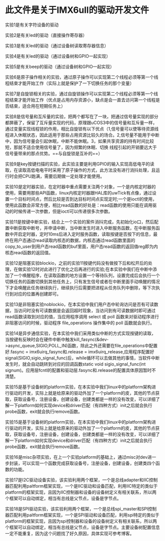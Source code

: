 # 此文件是关于IMX6ull的驱动开发文件
实验1是有关字符设备的驱动

实验2是有关led的驱动（直接操作寄存器）

实验3是有关led的驱动（通过设备树读取寄存器信息）

实验4是有关led的驱动（通过设备树和GPIO一起实现）

实验5是有关beep的驱动（通过设备树和GPIO一起实现）

实验6是原子操作相关的实验，通过原子操作可以实现第二个线程必须等第一个线程结束才能开始工作（实际上就是保护了一下切换任务的那个变量）

实验7是自旋锁相关的实验，通过自旋锁操作可以实现第二个线程必须等第一个线程结束才能开始工作（优点是占用内存资源小，缺点是会一直去访问第一个线程是否结束，适合用在短期任务上）

实验8是信号量和互斥量的实验，把两个都写在了一块，把通过信号量实现的部分都屏蔽了，保留了互斥量实现的代码，原理跟uCOS3中的信号量和互斥量一样，通过变量实现线程锁的作用，相比自旋锁有以下优点（1,信号量可以使等待资源线程进入休眠状态，因此适用于那些占用资源比较久的场合。2,信号量不能用于中断中，因为信号量会引起休眠，中断不能休眠。3，如果共享资源的持有时间比较短，那就不适合使用信号量了，因为频繁的休眠、切换 线程引起的开销要远大于信号量带来的那点优势。==与自旋锁是互补的==）

实验9是key按键扫描的实验，此实验主要是利用GPIO的输入实现高低电平的读取，在读取高低电电平时采用了原子操作的方式，此方法没有进行消抖处理，且运行时会把CPU跑满，需要后期做一定处理才能使用。

实验10是定时器实验，在定时器中重点需要关注两个对象，一个是内核定时器的使用，需要用那些API函数，linux内核定时器跟HAL库的uwTick有点像，通过设置一个目标时间点，然后比较是否到达目标时间点实现定时;一个是ioctl的使用，使用此函数会非常方便，相比read函数的好处是：read函数的使用只能在调用驱动的时候传递一次参数，但是ioctl可以传递很多次参数。

实验11是按键中断实验，结合上一个实验的案件消抖完成，先初始化io口，然后配置中断获取中断号，并申请中断，当中断发生时进入中断服务函数，在中断服务函数中开启定时器，定时10ms后进入定时服务函数，读取按键是否按下的信息，最终在用户态通过read读取内核态的数据，内核态通过read函数里面的copy_to_user到用户态read函数的buf里面，用户态read函数的返回值reg即为内核态read函数的返回值。

实验12是阻塞实验blockio，之前的实验11按键代码没有做按下后和松开后的处理，在做实验12时对此进行了优化之后再进行的实验;在本实验中我们在中断中添加了一个唤醒程序，在读取函数的地方设置一个等待队列，设置完成后会执行一个切换任务的函数切换到其他任务上，只有发生信号或者在中断里面手动唤醒的情况下才会唤醒此任务继续执行，继续执行后需要把进程从任务队列中删除，等下次执行到对应的位置再创建即可。

实验13是非阻塞实验noblockio，在本实验中我们用户态中轮询访问是否有可读数据，当访问时没有可读数据是会返回超时现象，当访问到有可读数据时即可通过read函数读取到对应的值，当应用程序调用 select 或 poll 函数来对驱动程序进行非阻塞访问的时候，驱动程序 file_operations 操作集中的 poll 函数就会执行。

实验14是异步通信实验，在本实验中我们采用类似中断的方式实现按键的读取，当按键有反映时会在硬件中断中触发kill_fasync(&dev->async_queue,SIGIO,POLL_IN)函数，除此之外还需要在file_operations中配置好.fasync	= imx6uirq_fasync和.release	= imx6uirq_release,应用程序配置好signal(SIGIO,sigio_signal_func)后，while循环可以去做其他的事情，当软件中断发生时，就会自动跳转到对应的回调函数static void sigio_signal_func(int signum)。应用层fcntl的配置和驱动层.fasync和.release的配置具体原因暂时不清楚。

实验15是基于设备树的platform实验，在本实验中我们linux中的platform架构进行驱动的开发，实际上就是给原来的驱动外加了一个platform的皮，其他的节点获取，获取设备号，注册设备，创建设备，创建类都是一样的没有改变，可以详细了解一下platform如何实现device和driver匹配（有四种方式）init之后就会执行probe函数，exit就会执行remove函数。

实验15是基于设备树的platform实验，在本实验中我们linux中的platform架构进行驱动的开发，实际上就是给原来的驱动外加了一个platform的皮，其他的节点获取，获取设备号，注册设备，创建设备，创建类都是一样的没有改变，可以详细了解一下platform如何实现device和driver匹配（有四种方式）init之后就会执行probe函数，exit就会执行remove函数。

实验16是misc杂项实验，在上一个实验platform的基础上，通过misc对dev进一步封装，可以实现一个函数完成获取设备号，注册设备，创建设备，创建类四个函数的功能。

实验17是I2C驱动设备实验，该实验利用两个框架，一个是总线adapter和IIC控制器匹配利用paltform框架实现，一个是IIC驱动和设备匹配，利用IIC特定的类似于platform的框架实现，且因为IIC控制器和设备的设备树定义有相关联系，所以两个框架可以自动绑定，相当有总线是父节点，设备是字节点。

实验18是SPI驱动实验，该实验利用两个框架，一个是总线spi_master和SPI控制器匹配利用paltform框架实现，一个是SPI驱动和设备匹配，利用spi特定的类似于platform的框架实现，且因为spi控制器和设备的设备树定义有相关联系，所以两个框架可以自动绑定，相当有总线是父节点，设备是字节点。主要设备树配置信息一定不能重复，因为这个问题找了好久原因，具体实现可参考博客。